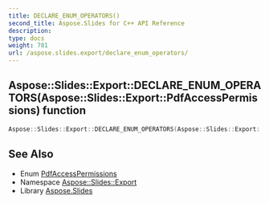 ```yaml
---
title: DECLARE_ENUM_OPERATORS()
second_title: Aspose.Slides for C++ API Reference
description: 
type: docs
weight: 781
url: /aspose.slides.export/declare_enum_operators/
---
```

## Aspose::Slides::Export::DECLARE_ENUM_OPERATORS(Aspose::Slides::Export::PdfAccessPermissions) function




```cpp
Aspose::Slides::Export::DECLARE_ENUM_OPERATORS(Aspose::Slides::Export::PdfAccessPermissions)
```

## See Also

* Enum [PdfAccessPermissions](../pdfaccesspermissions/)
* Namespace [Aspose::Slides::Export](../)
* Library [Aspose.Slides](../../)